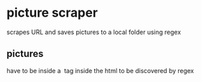 # picture scraper

scrapes URL and saves pictures to a local folder using regex

## pictures

have to be inside a <img source=""> tag inside the html to be discovered by regex
